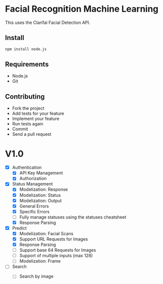 # Facial Recognition Machine Learning

This uses the Clarifai Facial Detection API.


## Install

```sh
npm install node.js
```

## Requirements
* Node.js
* Git


## Contributing
* Fork the project
* Add tests for your feature 
* Implement your feature
* Run tests again
* Commit 
* Send a pull request


# V1.0
- [x] Authentication
  - [x] API Key Management
  - [x] Authorization
- [x] Status Management
  - [x] Modelization: Response
  - [x] Modelization: Status
  - [x] Modelization: Output
  - [x] General Errors
  - [x] Specific Errors
  - [ ] Fully manage statuses using the statuses cheatsheet
  - [x] Response Parsing
- [x] Predict
  - [x] Modelization: Facial Scans
  - [x] Support URL Requests for Images
  - [x] Response Parsing
  - [ ] Support base 64 Requests for Images
  - [ ] Support of multiple inputs (max 128)
  - [ ] Modelization: Frame
- [ ] Search
  - [ ] Search by image

